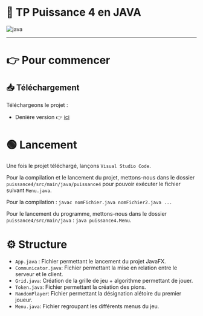 # 📑 TP Puissance 4 en JAVA

<img alt="java" src="https://img.shields.io/badge/java-%231572B6.svg?&style=for-the-badge&logo=java&logoColor=white"/>


---

# 👉 Pour commencer

## 📥 Téléchargement 

Téléchargeons le projet : 

- Denière version 👉 [ici](https://github.com/ByMSRT/Puissance4_Java/archive/refs/heads/main.zip)

# 🟢 Lancement 

Une fois le projet téléchargé, lançons ``Visual Studio Code``.

Pour la compilation et le lancement du projet, mettons-nous dans le dossier ``puissance4/src/main/java/puissance4`` pour pouvoir exécuter le fichier suivant ``Menu.java``.

Pour la compilation : ``javac nomFichier.java nomFichier2.java ...``

Pour le lancement du programme, mettons-nous dans le dossier ``puissance4/src/main/java`` : ``java puissance4.Menu``.


# ⚙️ Structure

- ``App.java`` : Fichier permettant le lancement du projet JavaFX.
- ``Communicator.java``: Fichier permettant la mise en relation entre le serveur et le client. 
- ``Grid.java``: Création de la grille de jeu + algorithme permettant de jouer.
- ``Token.java``: Fichier permettant la création des pions.
- ``RandomPlayer``: Fichier permettant la désignation alétoire du premier joueur.
- ``Menu.java``: Fichier regroupant les différents menus du jeu.
